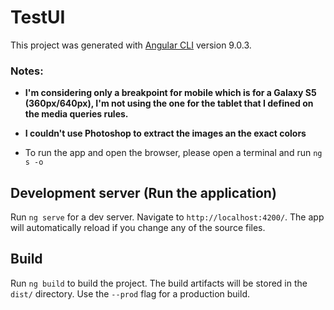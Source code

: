 # TestUI

This project was generated with [Angular CLI](https://github.com/angular/angular-cli) version 9.0.3.

### Notes:
- **I'm considering only a breakpoint for mobile which is for a Galaxy S5 (360px/640px), I'm not using the one for the tablet that I defined on the media queries rules.**

- **I couldn't use Photoshop to extract the images an the exact colors**
- To run the app and open the browser, please open a terminal and run `ng s -o` 

## Development server (Run the application)

Run `ng serve` for a dev server. Navigate to `http://localhost:4200/`. The app will automatically reload if you change any of the source files.

## Build

Run `ng build` to build the project. The build artifacts will be stored in the `dist/` directory. Use the `--prod` flag for a production build.
